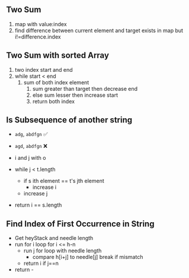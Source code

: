 ## Two Sum

1. map with value:index
2. find difference between current element and target exists in map but i!=difference.index

## Two Sum with sorted Array

1. two index start and end
2. while start < end
   1. sum of both index element
      1. sum greater than target then decrease end
      2. else sum lesser then increase start
      3. return both index

## Is Subsequence of another string

- `adg`, `abdfgn` :white_check_mark:
- `agd`, `abdfgn` :x:

- i and j with o
- while j < t.length
  - if s ith element == t's jth element
    - increase i
  - increase j
- return i == s.length

## Find Index of First Occurrence in String

- Get heyStack and needle length
- run for i loop for i <= h-n
  - run j for loop with needle length
    - compare h[i+j] to needle[j] break if mismatch
  - return i if j==n
- return -

